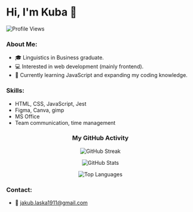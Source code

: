 # Hi, I'm Kuba 👋
![Profile Views](https://komarev.com/ghpvc/?username=Jakub-Laska&color=brightgreen)

### About Me:
- 🎓 Linguistics in Business graduate.
- 💻 Interested in web development (mainly frontend).
- 🌱 Currently learning JavaScript and expanding my coding knowledge.

### Skills:
- HTML, CSS, JavaScript, Jest
- Figma, Canva, gimp
- MS Office
- Team communication, time management
  
<h3 align="center">My GitHub Activity</h3>

<p align="center">
  <img src="https://streak-stats.demolab.com?user=Jakub-Laska&theme=transparent&hide_border=true&border_radius=10&background=00000000&ring=a3d4ff&fire=91caff&currStreakLabel=ffffff&sideLabels=d0e9ff" alt="GitHub Streak"/>
</p>

<p align="center">
  <img src="https://github-readme-stats.vercel.app/api?username=Jakub-Laska&show_icons=true&theme=transparent&hide_border=true&bg_color=00000000&title_color=a3d4ff&text_color=ffffff&icon_color=d0e9ff" alt="GitHub Stats"/>
</p>

<p align="center">
  <img src="https://github-readme-stats.vercel.app/api/top-langs/?username=Jakub-Laska&layout=compact&theme=transparent&hide_border=true&bg_color=00000000&title_color=a3d4ff&text_color=ffffff" alt="Top Languages"/>
</p>



### Contact:
- 📧 [jakub.laska1911@gmail.com](mailto:jakub.laska1911@gmail.com)
